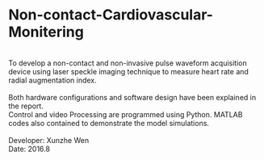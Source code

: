 # Non-contact-Cardiovascular-Monitering

<br>
To develop a non-contact and non-invasive pulse waveform acquisition device using laser speckle imaging technique to measure heart rate and radial augmentation index.<br>
<br>
Both hardware configurations and software design have been explained in the report.<br>
Control and video Processing are programmed using Python. MATLAB codes also contained to demonstrate the model simulations.

<br>
<br>
Developer: Xunzhe Wen<br>
Date: 2016.8
